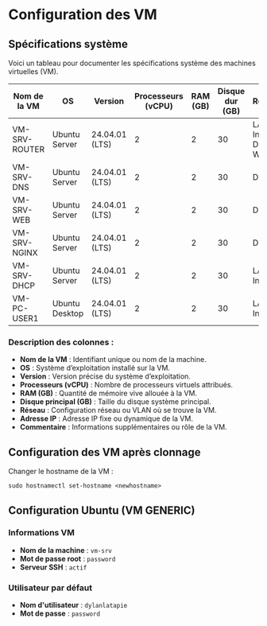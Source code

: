 # Configuration des VM

## Spécifications système

Voici un tableau pour documenter les spécifications système des machines virtuelles (VM).

| **Nom de la VM** | **OS**         | **Version**    | **Processeurs (vCPU)** | **RAM (GB)** | **Disque dur (GB)** | **Réseau**             | **Adresse IP**               | **Commentaire**        |
|------------------|----------------|----------------|------------------------|--------------|---------------------|------------------------|------------------------------|------------------------|
| VM-SRV-ROUTER    | Ubuntu Server  | 24.04.01 (LTS) | 2                      | 2            | 30                  | LAN Interne, DMZ, WAN  | 10.0.3.1, 10.0.2.1, 10.0.1.1 | Routeur, Firewall      |
| VM-SRV-DNS       | Ubuntu Server  | 24.04.01 (LTS) | 2                      | 2            | 30                  | DMZ                    | 10.0.2.10                    | Bind9                  |
| VM-SRV-WEB       | Ubuntu Server  | 24.04.01 (LTS) | 2                      | 2            | 30                  | DMZ                    | 10.0.2.11                    | Apache2                |
| VM-SRV-NGINX     | Ubuntu Server  | 24.04.01 (LTS) | 2                      | 2            | 30                  | DMZ                    | 10.0.2.12                    | Nginx                  |
| VM-SRV-DHCP      | Ubuntu Server  | 24.04.01 (LTS) | 2                      | 2            | 30                  | LAN Interne            | 10.0.1.5                     | DHCP                   |
| VM-PC-USER1      | Ubuntu Desktop | 24.04.01 (LTS) | 2                      | 2            | 30                  | LAN Interne            | 10.0.1.X                     | Poste de l'utilisateur |

### **Description des colonnes :**
- **Nom de la VM** : Identifiant unique ou nom de la machine.
- **OS** : Système d’exploitation installé sur la VM.
- **Version** : Version précise du système d’exploitation.
- **Processeurs (vCPU)** : Nombre de processeurs virtuels attribués.
- **RAM (GB)** : Quantité de mémoire vive allouée à la VM.
- **Disque principal (GB)** : Taille du disque système principal.
- **Réseau** : Configuration réseau ou VLAN où se trouve la VM.
- **Adresse IP** : Adresse IP fixe ou dynamique de la VM.
- **Commentaire** : Informations supplémentaires ou rôle de la VM.

## Configuration des VM après clonnage
Changer le hostname de la VM :
```
sudo hostnamectl set-hostname <newhostname>
```

## Configuration Ubuntu (VM GENERIC)
### Informations VM
- **Nom de la machine** : `vm-srv`
- **Mot de passe root** : `password`
- **Serveur SSH** : `actif`

### **Utilisateur par défaut**  
- **Nom d'utilisateur** : `dylanlatapie`  
- **Mot de passe** : `password`
